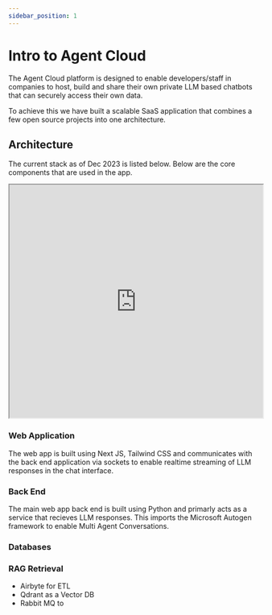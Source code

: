 ```yaml
---
sidebar_position: 1
---
```


# Intro to Agent Cloud

The Agent Cloud platform is designed to enable developers/staff in companies to host, build and share their own private LLM based chatbots that can securely access their own data.

To achieve this we have built a scalable SaaS application that combines a few open source projects into one architecture.

## Architecture
The current stack as of Dec 2023 is listed below. Below are the core components that are used in the app.

<iframe width="100%" height="463" src="https://viewer.diagrams.net/?tags=%7B%7D&highlight=0000ff&edit=_blank&layers=1&nav=1&title=Agentcloud%20architecture.drawio#Uhttps%3A%2F%2Fdrive.google.com%2Fuc%3Fid%3D166GrZaON9X8cy9G5Xdv4G5XsjMoJGRCF%26export%3Ddownload"></iframe>

### Web Application
The web app is built using Next JS, Tailwind CSS and communicates with the back end application via sockets to enable realtime streaming of LLM responses in the chat interface.

### Back End
The main web app back end is built using Python and primarly acts as a service that recieves LLM responses. This imports the Microsoft Autogen framework to enable Multi Agent Conversations.

### Databases


### RAG Retrieval
- Airbyte for ETL
- Qdrant as a Vector DB
- Rabbit MQ to



